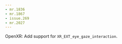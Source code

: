 ```yaml
---
- mr.1836
- mr.1867
- issue.269
- mr.2027
---
```


OpenXR: Add support for `XR_EXT_eye_gaze_interaction`.
